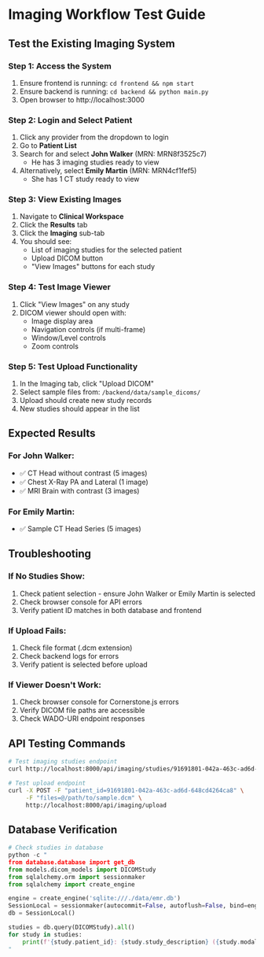 # Imaging Workflow Test Guide

## Test the Existing Imaging System

### Step 1: Access the System
1. Ensure frontend is running: `cd frontend && npm start`
2. Ensure backend is running: `cd backend && python main.py`
3. Open browser to http://localhost:3000

### Step 2: Login and Select Patient
1. Click any provider from the dropdown to login
2. Go to **Patient List** 
3. Search for and select **John Walker** (MRN: MRN8f3525c7)
   - He has 3 imaging studies ready to view
4. Alternatively, select **Emily Martin** (MRN: MRN4cf1fef5)
   - She has 1 CT study ready to view

### Step 3: View Existing Images
1. Navigate to **Clinical Workspace**
2. Click the **Results** tab
3. Click the **Imaging** sub-tab
4. You should see:
   - List of imaging studies for the selected patient
   - Upload DICOM button
   - "View Images" buttons for each study

### Step 4: Test Image Viewer
1. Click "View Images" on any study
2. DICOM viewer should open with:
   - Image display area
   - Navigation controls (if multi-frame)
   - Window/Level controls
   - Zoom controls

### Step 5: Test Upload Functionality
1. In the Imaging tab, click "Upload DICOM"
2. Select sample files from: `/backend/data/sample_dicoms/`
3. Upload should create new study records
4. New studies should appear in the list

## Expected Results

### For John Walker:
- ✅ CT Head without contrast (5 images)
- ✅ Chest X-Ray PA and Lateral (1 image)  
- ✅ MRI Brain with contrast (3 images)

### For Emily Martin:
- ✅ Sample CT Head Series (5 images)

## Troubleshooting

### If No Studies Show:
1. Check patient selection - ensure John Walker or Emily Martin is selected
2. Check browser console for API errors
3. Verify patient ID matches in both database and frontend

### If Upload Fails:
1. Check file format (.dcm extension)
2. Check backend logs for errors
3. Verify patient is selected before upload

### If Viewer Doesn't Work:
1. Check browser console for Cornerstone.js errors
2. Verify DICOM file paths are accessible
3. Check WADO-URI endpoint responses

## API Testing Commands

```bash
# Test imaging studies endpoint
curl http://localhost:8000/api/imaging/studies/91691801-042a-463c-ad6d-648cd4264ca8

# Test upload endpoint
curl -X POST -F "patient_id=91691801-042a-463c-ad6d-648cd4264ca8" \
     -F "files=@/path/to/sample.dcm" \
     http://localhost:8000/api/imaging/upload
```

## Database Verification

```python
# Check studies in database
python -c "
from database.database import get_db
from models.dicom_models import DICOMStudy
from sqlalchemy.orm import sessionmaker
from sqlalchemy import create_engine

engine = create_engine('sqlite:///./data/emr.db')
SessionLocal = sessionmaker(autocommit=False, autoflush=False, bind=engine)
db = SessionLocal()

studies = db.query(DICOMStudy).all()
for study in studies:
    print(f'{study.patient_id}: {study.study_description} ({study.modality})')
"
```
